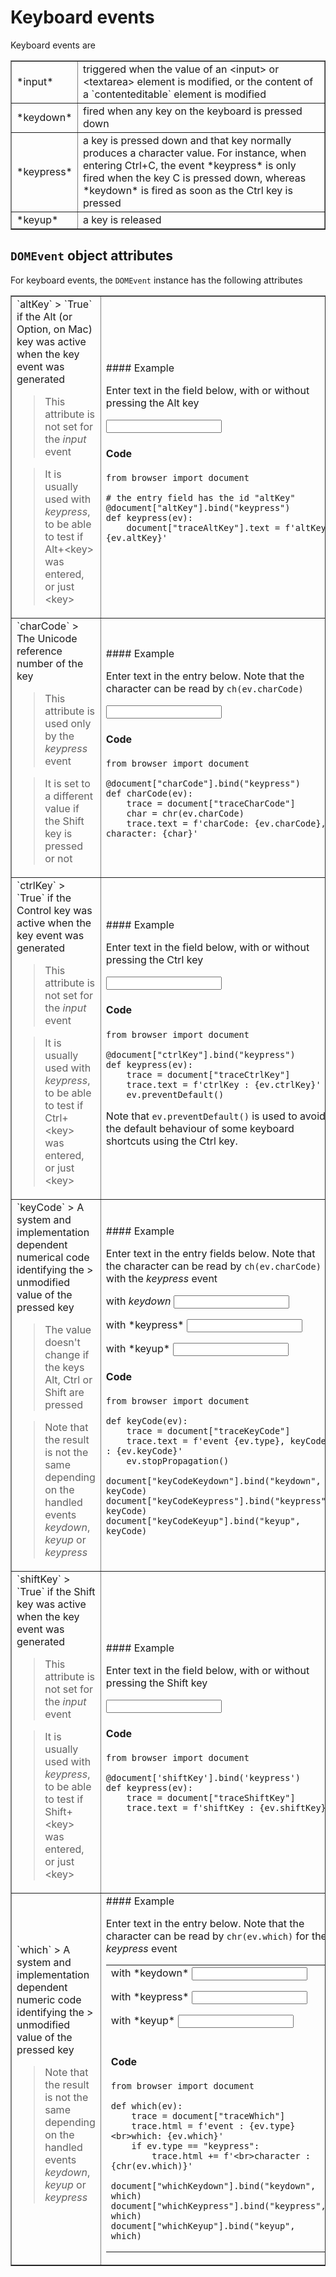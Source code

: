 Keyboard events
===============

<script type="text/python">
from browser import document, alert
</script>

Keyboard events are

<table cellpadding=3 border=1>
<tr>
<td>*input*</td>
<td>triggered when the value of an &lt;input&gt; or &lt;textarea&gt;
element is modified, or the content of a `contenteditable` element is
modified
</td>
</tr>

<tr>
<td>*keydown*</td><td>fired when any key on the keyboard is pressed down</td>
</tr>

<tr><td>*keypress*</td><td>a key is pressed down and that key normally
produces a character value. For instance, when entering Ctrl+C, the event
*keypress* is only fired when the key C is pressed down, whereas *keydown* is
fired as soon as the Ctrl key is pressed</td></tr>

<tr><td>*keyup*</td><td>a key is released</td></tr>

</table>

`DOMEvent` object attributes
----------------------------

For keyboard events, the `DOMEvent` instance has the following attributes

<table border=1 cellpadding=5>

<tr>
<td>
`altKey`
> `True` if the Alt (or Option, on Mac) key was active when the key event was generated

> This attribute is not set for the *input* event

> It is usually used with *keypress*, to be able to test if Alt+&lt;key&gt; was entered, or just &lt;key&gt;
</td>
<td>
#### Example

Enter text in the field below, with or without pressing the Alt key
<p><input id="altKey" value="" autocomplete="off">&nbsp;<span id="traceAltKey">&nbsp;</span>

#### Code

```exec_on_load
from browser import document

# the entry field has the id "altKey"
@document["altKey"].bind("keypress")
def keypress(ev):
    document["traceAltKey"].text = f'altKey: {ev.altKey}'
```
</td>
</tr>

<td>
`charCode`
> The Unicode reference number of the key

> This attribute is used only by the *keypress* event

> It is set to a different value if the Shift key is pressed or not
</td>
<td>
#### Example

Enter text in the entry below. Note that the character can be read by
`ch(ev.charCode)`

<input id="charCode" value="" autocomplete="off">&nbsp;
<span id="traceCharCode">&nbsp;</span>

#### Code

```exec_on_load
from browser import document

@document["charCode"].bind("keypress")
def charCode(ev):
    trace = document["traceCharCode"]
    char = chr(ev.charCode)
    trace.text = f'charCode: {ev.charCode}, character: {char}'
```
</td>

<tr>
<td>
`ctrlKey`
> `True` if the Control key was active when the key event was generated

> This attribute is not set for the *input* event

> It is usually used with *keypress*, to be able to test if Ctrl+&lt;key&gt;
> was entered, or just &lt;key&gt;</td>
<td>
#### Example

Enter text in the field below, with or without pressing the Ctrl key

<input id="ctrlKey" value="" autocomplete="off">
&nbsp;<span id="traceCtrlKey">&nbsp;</span>

#### Code

```exec_on_load
from browser import document

@document["ctrlKey"].bind("keypress")
def keypress(ev):
    trace = document["traceCtrlKey"]
    trace.text = f'ctrlKey : {ev.ctrlKey}'
    ev.preventDefault()
```

Note that `ev.preventDefault()` is used to avoid the default behaviour of
some keyboard shortcuts using the Ctrl key.

</td>
</tr>

<tr>
<td>
`keyCode`
> A system and implementation dependent numerical code identifying the
> unmodified value of the pressed key

> The value doesn't change if the keys Alt, Ctrl or Shift are pressed

> Note that the result is not the same depending on the handled events
> *keydown*, *keyup* or *keypress*
</td>
<td>
#### Example

Enter text in the entry fields below. Note that the character can be read by
`ch(ev.charCode)` with the *keypress* event

with *keydown* <input id="keyCodeKeydown" value="" autocomplete="off">

<p>with *keypress* <input id="keyCodeKeypress" value="" autocomplete="off">
&nbsp;<span id="traceKeyCode">&nbsp;</span>

<p>with *keyup* <input id="keyCodeKeyup" value="" autocomplete="off">

#### Code

```exec_on_load
from browser import document

def keyCode(ev):
    trace = document["traceKeyCode"]
    trace.text = f'event {ev.type}, keyCode : {ev.keyCode}'
    ev.stopPropagation()

document["keyCodeKeydown"].bind("keydown", keyCode)
document["keyCodeKeypress"].bind("keypress", keyCode)
document["keyCodeKeyup"].bind("keyup", keyCode)
```
</td>
</tr>

<tr>
<td>
`shiftKey`
> `True` if the Shift key was active when the key event was generated

> This attribute is not set for the *input* event

> It is usually used with *keypress*, to be able to test if Shift+&lt;key&gt;
> was entered, or just &lt;key&gt;</td>
</td>
<td>
#### Example

Enter text in the field below, with or without pressing the Shift key

<input id="shiftKey" value="" autocomplete="off">
&nbsp;<span id="traceShiftKey">&nbsp;</span>

#### Code

```exec_on_load
from browser import document

@document['shiftKey'].bind('keypress')
def keypress(ev):
    trace = document["traceShiftKey"]
    trace.text = f'shiftKey : {ev.shiftKey}'
```
</td>
</tr>

<tr>
<td>
`which`
> A system and implementation dependent numeric code identifying the
> unmodified value of the pressed key

> Note that the result is not the same depending on the handled events
> *keydown*, *keyup* or *keypress*
</td>
<td>
#### Example

Enter text in the entry below. Note that the character can be read by
`chr(ev.which)` for the *keypress* event


<table>
<tr>
<td>
with *keydown* <input id="whichKeydown" autocomplete="off">

<p>with *keypress* <input id="whichKeypress" autocomplete="off">

<p>with *keyup* <input id="whichKeyup" autocomplete="off">

 </td>
 <td>
 <span id="traceWhich">&nbsp;</span>
 </td>
 </tr>
 <tr>
 <td colspan=2>

#### Code

```exec_on_load
from browser import document

def which(ev):
    trace = document["traceWhich"]
    trace.html = f'event : {ev.type}<br>which: {ev.which}'
    if ev.type == "keypress":
        trace.html += f'<br>character : {chr(ev.which)}'

document["whichKeydown"].bind("keydown", which)
document["whichKeypress"].bind("keypress", which)
document["whichKeyup"].bind("keyup", which)
```
 </td>
 </tr>
 </table>
</td>
</tr>
</table>

